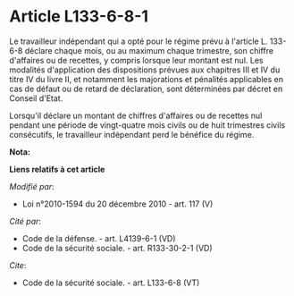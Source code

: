 # Article L133-6-8-1

Le travailleur indépendant qui a opté pour le régime prévu à l'article L. 133-6-8 déclare chaque mois, ou au maximum chaque
trimestre, son chiffre d'affaires ou de recettes, y compris lorsque leur montant est nul. Les modalités d'application des
dispositions prévues aux chapitres III et IV du titre IV du livre II, et notamment les majorations et pénalités applicables
en cas de défaut ou de retard de déclaration, sont déterminées par décret en Conseil d'Etat. 

Lorsqu'il déclare un montant de chiffres d'affaires ou de recettes nul pendant une période de vingt-quatre mois civils ou de
huit trimestres civils consécutifs, le travailleur indépendant perd le bénéfice du régime.

**Nota:**



**Liens relatifs à cet article**

_Modifié par_:

  - Loi n°2010-1594 du 20 décembre 2010 - art. 117 (V)

_Cité par_:

  - Code de la défense. - art. L4139-6-1 (VD)
  - Code de la sécurité sociale. - art. R133-30-2-1 (VD)

_Cite_:

  - Code de la sécurité sociale. - art. L133-6-8 (VT)
